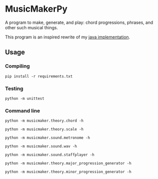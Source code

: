 # MusicMakerPy

A program to make, generate, and play: chord progressions, phrases, and other such musical things.

This program is an inspired rewrite of my [java implementation](https://github.com/keelimeguy/MusicMaker).

## Usage

### Compiling
`pip install -r requirements.txt`

### Testing
`python -m unittest`

### Command line
`python -m musicmaker.theory.chord -h`

`python -m musicmaker.theory.scale -h`

`python -m musicmaker.sound.metronome -h`

`python -m musicmaker.sound.wav -h`

`python -m musicmaker.sound.staffplayer -h`

`python -m musicmaker.theory.major_progression_generator -h`

`python -m musicmaker.theory.minor_progression_generator -h`
